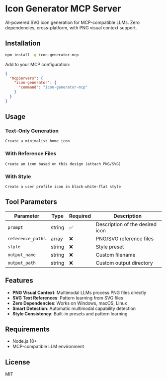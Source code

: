 # Icon Generator MCP Server

AI-powered SVG icon generation for MCP-compatible LLMs. Zero dependencies, cross-platform, with PNG visual context support.

## Installation

```bash
npm install -g icon-generator-mcp
```

Add to your MCP configuration:
```json
{
  "mcpServers": {
    "icon-generator": {
      "command": "icon-generator-mcp"
    }
  }
}
```

## Usage

### Text-Only Generation
```
Create a minimalist home icon
```

### With Reference Files
```
Create an icon based on this design (attach PNG/SVG)
```

### With Style
```
Create a user profile icon in black-white-flat style
```

## Tool Parameters

| Parameter | Type | Required | Description |
|-----------|------|----------|-------------|
| `prompt` | string | ✅ | Description of the desired icon |
| `reference_paths` | array | ❌ | PNG/SVG reference files |
| `style` | string | ❌ | Style preset |
| `output_name` | string | ❌ | Custom filename |
| `output_path` | string | ❌ | Custom output directory |

## Features

- **PNG Visual Context**: Multimodal LLMs process PNG files directly
- **SVG Text References**: Pattern learning from SVG files  
- **Zero Dependencies**: Works on Windows, macOS, Linux
- **Smart Detection**: Automatic multimodal capability detection
- **Style Consistency**: Built-in presets and pattern learning

## Requirements

- Node.js 18+
- MCP-compatible LLM environment

## License

MIT